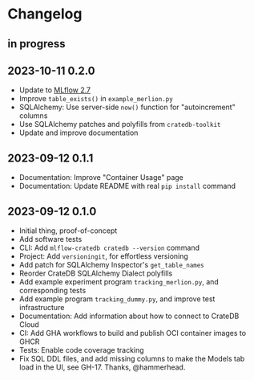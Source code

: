 # Changelog


## in progress

## 2023-10-11 0.2.0
- Update to [MLflow 2.7](https://github.com/mlflow/mlflow/releases/tag/v2.7.0)
- Improve `table_exists()` in `example_merlion.py`
- SQLAlchemy: Use server-side `now()` function for "autoincrement" columns
- Use SQLAlchemy patches and polyfills from `cratedb-toolkit`
- Update and improve documentation

## 2023-09-12 0.1.1
- Documentation: Improve "Container Usage" page
- Documentation: Update README with real `pip install` command

## 2023-09-12 0.1.0
- Initial thing, proof-of-concept
- Add software tests
- CLI: Add `mlflow-cratedb cratedb --version` command
- Project: Add `versioningit`, for effortless versioning
- Add patch for SQLAlchemy Inspector's `get_table_names`
- Reorder CrateDB SQLAlchemy Dialect polyfills
- Add example experiment program `tracking_merlion.py`, and corresponding tests
- Add example program `tracking_dummy.py`, and improve test infrastructure
- Documentation: Add information about how to connect to CrateDB Cloud
- CI: Add GHA workflows to build and publish OCI container images to GHCR
- Tests: Enable code coverage tracking
- Fix SQL DDL files, and add missing columns to make the Models tab load in the UI,
  see GH-17. Thanks, @hammerhead.
